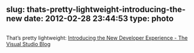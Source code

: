 slug: thats-pretty-lightweight-introducing-the-new
date: 2012-02-28 23:44:53
type: photo
---

<a href="http://blogs.msdn.com/b/visualstudio/archive/2012/02/23/introducing-the-new-developer-experience.aspx"><img src="{{@asset.url swerner/tumblr/2012-02-28-thats-pretty-lightweight-introducing-the-new-5a25020eb1.png}}" alt=""/></a>

That’s pretty lightweight: [Introducing the New Developer Experience - The Visual Studio Blog](http://blogs.msdn.com/b/visualstudio/archive/2012/02/23/introducing-the-new-developer-experience.aspx)

